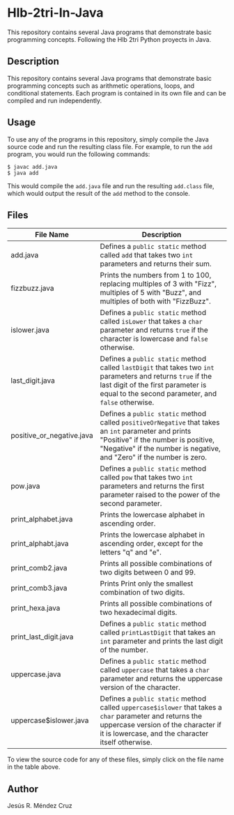 # Hlb-2tri-In-Java

This repository contains several Java programs that demonstrate basic programming concepts. Following the Hlb 2tri Python proyects in Java.

## Description

This repository contains several Java programs that demonstrate basic programming concepts such as arithmetic operations, loops, and conditional statements. Each program is contained in its own file and can be compiled and run independently.

## Usage

To use any of the programs in this repository, simply compile the Java source code and run the resulting class file. For example, to run the `add` program, you would run the following commands:

```Linux
$ javac add.java
$ java add
```

This would compile the `add.java` file and run the resulting `add.class` file, which would output the result of the `add` method to the console.

## Files

| File Name                 | Description                                                                                                                                                                                                         |
| ------------------------- | ------------------------------------------------------------------------------------------------------------------------------------------------------------------------------------------------------------------- |
| add.java                  | Defines a `public static` method called `add` that takes two `int` parameters and returns their sum.                                                                                                                |
| fizzbuzz.java             | Prints the numbers from 1 to 100, replacing multiples of 3 with "Fizz", multiples of 5 with "Buzz", and multiples of both with "FizzBuzz".                                                                          |
| islower.java              | Defines a `public static` method called `isLower` that takes a `char` parameter and returns `true` if the character is lowercase and `false` otherwise.                                                             |
| last_digit.java           | Defines a `public static` method called `lastDigit` that takes two `int` parameters and returns `true` if the last digit of the first parameter is equal to the second parameter, and `false` otherwise.            |
| positive_or_negative.java | Defines a `public static` method called `positiveOrNegative` that takes an `int` parameter and prints "Positive" if the number is positive, "Negative" if the number is negative, and "Zero" if the number is zero. |
| pow.java                  | Defines a `public static` method called `pow` that takes two `int` parameters and returns the first parameter raised to the power of the second parameter.                                                          |
| print_alphabet.java       | Prints the lowercase alphabet in ascending order.                                                                                                                                                                   |
| print_alphabt.java        | Prints the lowercase alphabet in ascending order, except for the letters "q" and "e".                                                                                                                               |
| print_comb2.java          | Prints all possible combinations of two digits between 0 and 99.                                                                                                                                                    |
| print_comb3.java          | Prints Print only the smallest combination of two digits.                                                                                                                                                           |
| print_hexa.java           | Prints all possible combinations of two hexadecimal digits.                                                                                                                                                         |
| print_last_digit.java     | Defines a `public static` method called `printLastDigit` that takes an `int` parameter and prints the last digit of the number.                                                                                     |
| uppercase.java            | Defines a `public static` method called `uppercase` that takes a `char` parameter and returns the uppercase version of the character.                                                                               |
| uppercase$islower.java    | Defines a `public static` method called `uppercase$islower` that takes a `char` parameter and returns the uppercase version of the character if it is lowercase, and the character itself otherwise.                |

To view the source code for any of these files, simply click on the file name in the table above.

## Author

Jesús R. Méndez Cruz
